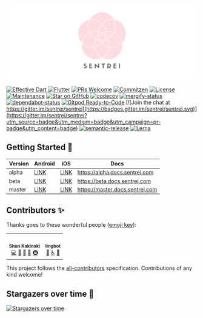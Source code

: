 <p align="center">
  <img src="assets/banner.png">
</p>

[![Effective Dart](https://img.shields.io/badge/style-effective_dart-40c4ff.svg)](https://github.com/tenhobi/effective_dart)
[![Flutter](https://img.shields.io/badge/built%20with-Flutter-brightgreen)](https://flutter.dev/docs)
[![PRs Welcome](https://img.shields.io/badge/PRs-Welcome-brightgreen.svg)](https://img.shields.io/badge/PRs-Welcome-brightgreen.svg)
[![Commitzen](https://img.shields.io/badge/commitizen-friendly-brightgreen.svg)](https://img.shields.io/badge/commitizen-friendly-brightgreen.svg)
[![License](https://img.shields.io/github/license/sentrei/sentrei)](https://github.com/sentrei/sentrei/blob/master/LICENSE.md)
[![Maintenance](https://img.shields.io/badge/Maintained%3F-yes-green.svg)](https://github.com/sentrei/sentrei/graphs/commit-activity)
[![Star on GitHub](https://img.shields.io/github/stars/sentrei/sentrei.svg?style=flat&logo=github&colorB=deeppink&label=stars)](https://github.com/sentrei/sentrei)
[![codecov](https://codecov.io/gh/sentrei/sentrei/branch/master/graph/badge.svg)](https://codecov.io/gh/sentrei/sentrei)
[![mergify-status](https://img.shields.io/endpoint.svg?url=https://gh.mergify.io/badges/sentrei/sentrei&style=flat)](https://img.shields.io/endpoint.svg?url=https://gh.mergify.io/badges/sentrei/sentrei&style=flat)
[![dependabot-status](https://api.dependabot.com/badges/status?host=github&repo=sentrei/sentrei)](https://api.dependabot.com/badges/status?host=github&repo=sentrei/sentrei)
[![Gitpod Ready-to-Code](https://img.shields.io/badge/Gitpod-Ready--to--Code-blue?logo=gitpod)](https://gitpod.io/#https://github.com/sentrei/sentrei)
[![Join the chat at https://gitter.im/sentrei/sentrei](https://badges.gitter.im/sentrei/sentrei.svg)](https://gitter.im/sentrei/sentrei?utm_source=badge&utm_medium=badge&utm_campaign=pr-badge&utm_content=badge)
[![semantic-release](https://img.shields.io/badge/%20%20%F0%9F%93%A6%F0%9F%9A%80-semantic--release-e10079.svg)](https://github.com/semantic-release/semantic-release)
[![Lerna](https://img.shields.io/badge/maintained%20with-lerna-cc00ff.svg)](https://lerna.js.org/)

## Getting Started 🚀

<!-- prettier-ignore-start -->
| Version | Android | iOS | Docs |
| ------- | ------- | --- | ---- |
| alpha | [LINK](https://appdistribution.firebase.dev/i/ecwjmtsh) | [LINK](https://appdistribution.firebase.dev/i/iCHEpULk) | https://alpha.docs.sentrei.com |
| beta | [LINK](https://appdistribution.firebase.dev/i/zk13ZGu1) | [LINK](https://appdistribution.firebase.dev/i/5rx5sRDi) | https://beta.docs.sentrei.com |
| master | [LINK](https://appdistribution.firebase.dev/i/sXwACykq) | [LINK](https://appdistribution.firebase.dev/i/bNpuzTfZ) | https://master.docs.sentrei.com |
<!-- prettier-ignore-end -->

## Contributors ✨

Thanks goes to these wonderful people ([emoji key](https://allcontributors.org/docs/en/emoji-key)):

<!-- ALL-CONTRIBUTORS-LIST:START - Do not remove or modify this section -->
<!-- prettier-ignore-start -->
<!-- markdownlint-disable -->
<table>
  <tr>
    <td align="center"><a href="https://www.shunkakinoki.com/"><img src="https://avatars0.githubusercontent.com/u/39187513?v=4" width="100px;" alt=""/><br /><sub><b>Shun Kakinoki</b></sub></a><br /><a href="https://github.com/sentrei/sentrei/commits?author=shunkakinoki" title="Code">💻</a> <a href="#projectManagement-shunkakinoki" title="Project Management">📆</a> <a href="#ideas-shunkakinoki" title="Ideas, Planning, & Feedback">🤔</a> <a href="#business-shunkakinoki" title="Business development">💼</a> <a href="#infra-shunkakinoki" title="Infrastructure (Hosting, Build-Tools, etc)">🚇</a></td>
    <td align="center"><a href="https://imgbot.net"><img src="https://avatars1.githubusercontent.com/u/31427850?v=4" width="100px;" alt=""/><br /><sub><b>Imgbot</b></sub></a><br /><a href="#maintenance-ImgBotApp" title="Maintenance">🚧</a> <a href="#a11y-ImgBotApp" title="Accessibility">️️️️♿️</a> <a href="#design-ImgBotApp" title="Design">🎨</a></td>
  </tr>
</table>

<!-- markdownlint-enable -->
<!-- prettier-ignore-end -->

<!-- ALL-CONTRIBUTORS-LIST:END -->

This project follows the [all-contributors](https://github.com/all-contributors/all-contributors) specification. Contributions of any kind welcome!

## Stargazers over time 🌟

[![Stargazers over time](https://starchart.cc/sentrei/sentrei.svg)](https://starchart.cc/sentrei/sentrei)
